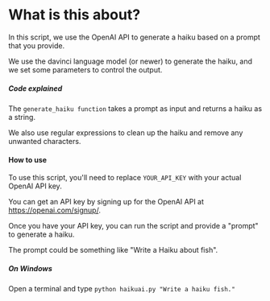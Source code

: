 # What is this about?

In this script, we use the OpenAI API to generate a haiku based on a prompt that you provide. 

We use the davinci language model (or newer) to generate the haiku, and we set some parameters to control the output.

##### Code explained

The `generate_haiku function` takes a prompt as input and returns a haiku as a string.

We also use regular expressions to clean up the haiku and remove any unwanted characters.

#### How to use

To use this script, you'll need to replace `YOUR_API_KEY` with your actual OpenAI API key.

You can get an API key by signing up for the OpenAI API at https://openai.com/signup/. 

Once you have your API key, you can run the script and provide a "prompt" to generate a haiku.

The prompt could be something like "Write a Haiku about fish".

##### On Windows 

Open a terminal and type `python haikuai.py "Write a haiku fish."`
 
